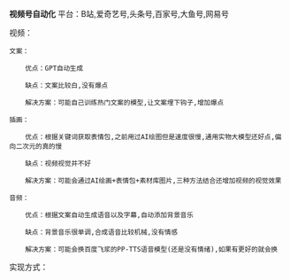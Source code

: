 **视频号自动化**
平台：B站,爱奇艺号,头条号,百家号,大鱼号,网易号

视频：

    文案：
    
        优点：GPT自动生成
	
        缺点：文案比较白,没有爆点
	
        解决方案：可能自己训练热门文案的模型,让文案埋下钩子,增加爆点
	
    插画：
    
        优点：根据关键词获取表情包,之前用过AI绘图但是速度很慢,通用实物大模型还好点,偏向二次元的真的慢
	
        缺点：视频视觉并不好
	
        解决方案：可能会通过AI绘画+表情包+素材库图片,三种方法结合还增加视频的视觉效果
	
    音频：
    
        优点：根据文案自动生成语音以及字幕,自动添加背景音乐
	
        缺点：背景音乐很单调,合成语音比较机械,没有情感
	
        解决方案：可能会换百度飞浆的PP-TTS语音模型(还是没有情绪),如果有更好的就会换
	
实现方式：

  

